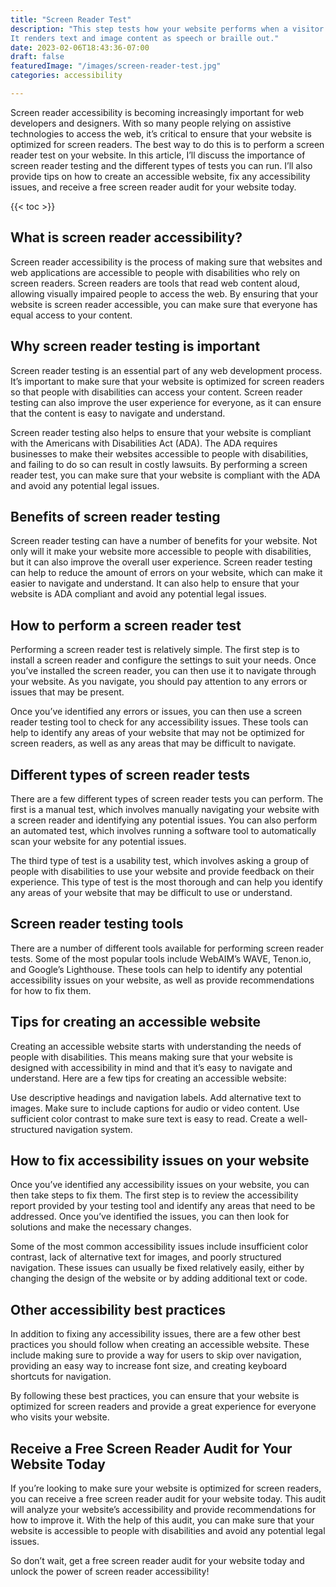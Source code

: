 ```yaml
---
title: "Screen Reader Test"
description: "This step tests how your website performs when a visitor is using a screen reader.
It renders text and image content as speech or braille out."
date: 2023-02-06T18:43:36-07:00
draft: false
featuredImage: "/images/screen-reader-test.jpg"
categories: accessibility

---
```


Screen reader accessibility is becoming increasingly important for web developers and designers. With so many people relying on assistive technologies to access the web, it’s critical to ensure that your website is optimized for screen readers. The best way to do this is to perform a screen reader test on your website. In this article, I’ll discuss the importance of screen reader testing and the different types of tests you can run. I’ll also provide tips on how to create an accessible website, fix any accessibility issues, and receive a free screen reader audit for your website today.

{{< toc >}}

## What is screen reader accessibility?
Screen reader accessibility is the process of making sure that websites and web applications are accessible to people with disabilities who rely on screen readers. Screen readers are tools that read web content aloud, allowing visually impaired people to access the web. By ensuring that your website is screen reader accessible, you can make sure that everyone has equal access to your content.

## Why screen reader testing is important
Screen reader testing is an essential part of any web development process. It’s important to make sure that your website is optimized for screen readers so that people with disabilities can access your content. Screen reader testing can also improve the user experience for everyone, as it can ensure that the content is easy to navigate and understand.

Screen reader testing also helps to ensure that your website is compliant with the Americans with Disabilities Act (ADA). The ADA requires businesses to make their websites accessible to people with disabilities, and failing to do so can result in costly lawsuits. By performing a screen reader test, you can make sure that your website is compliant with the ADA and avoid any potential legal issues.

## Benefits of screen reader testing
Screen reader testing can have a number of benefits for your website. Not only will it make your website more accessible to people with disabilities, but it can also improve the overall user experience. Screen reader testing can help to reduce the amount of errors on your website, which can make it easier to navigate and understand. It can also help to ensure that your website is ADA compliant and avoid any potential legal issues.

## How to perform a screen reader test
Performing a screen reader test is relatively simple. The first step is to install a screen reader and configure the settings to suit your needs. Once you’ve installed the screen reader, you can then use it to navigate through your website. As you navigate, you should pay attention to any errors or issues that may be present.

Once you’ve identified any errors or issues, you can then use a screen reader testing tool to check for any accessibility issues. These tools can help to identify any areas of your website that may not be optimized for screen readers, as well as any areas that may be difficult to navigate.

## Different types of screen reader tests
There are a few different types of screen reader tests you can perform. The first is a manual test, which involves manually navigating your website with a screen reader and identifying any potential issues. You can also perform an automated test, which involves running a software tool to automatically scan your website for any potential issues.

The third type of test is a usability test, which involves asking a group of people with disabilities to use your website and provide feedback on their experience. This type of test is the most thorough and can help you identify any areas of your website that may be difficult to use or understand.

## Screen reader testing tools
There are a number of different tools available for performing screen reader tests. Some of the most popular tools include WebAIM’s WAVE, Tenon.io, and Google’s Lighthouse. These tools can help to identify any potential accessibility issues on your website, as well as provide recommendations for how to fix them.

## Tips for creating an accessible website
Creating an accessible website starts with understanding the needs of people with disabilities. This means making sure that your website is designed with accessibility in mind and that it’s easy to navigate and understand. Here are a few tips for creating an accessible website:

Use descriptive headings and navigation labels.
Add alternative text to images.
Make sure to include captions for audio or video content.
Use sufficient color contrast to make sure text is easy to read.
Create a well-structured navigation system.

## How to fix accessibility issues on your website
Once you’ve identified any accessibility issues on your website, you can then take steps to fix them. The first step is to review the accessibility report provided by your testing tool and identify any areas that need to be addressed. Once you’ve identified the issues, you can then look for solutions and make the necessary changes.

Some of the most common accessibility issues include insufficient color contrast, lack of alternative text for images, and poorly structured navigation. These issues can usually be fixed relatively easily, either by changing the design of the website or by adding additional text or code.

## Other accessibility best practices
In addition to fixing any accessibility issues, there are a few other best practices you should follow when creating an accessible website. These include making sure to provide a way for users to skip over navigation, providing an easy way to increase font size, and creating keyboard shortcuts for navigation.

By following these best practices, you can ensure that your website is optimized for screen readers and provide a great experience for everyone who visits your website.

## Receive a Free Screen Reader Audit for Your Website Today
If you’re looking to make sure your website is optimized for screen readers, you can receive a free screen reader audit for your website today. This audit will analyze your website’s accessibility and provide recommendations for how to improve it. With the help of this audit, you can make sure that your website is accessible to people with disabilities and avoid any potential legal issues.

So don’t wait, get a free screen reader audit for your website today and unlock the power of screen reader accessibility!